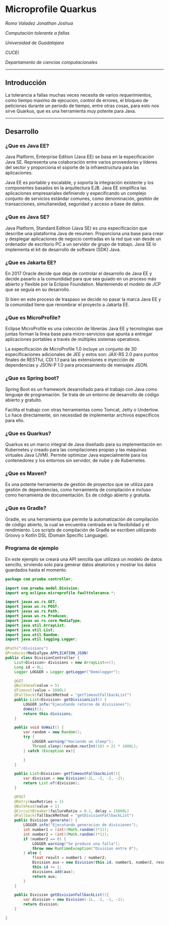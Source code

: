 # Microprofile Quarkus
_Romo Valadez Jonathan Joshua_

_Computación tolerante a fallas_

_Universidad de Guadalajara_

_CUCEI_

_Departamento de ciencias computacionales_

---

## Introducción
La tolerancia a fallas muchas veces necesita de varios requerimientos, como tiempo maximo de ejecucion, control de errores, el bloqueo de peticiones durante un periodo de tiempo, entre otras cosas, para esto nos sirve Quarkus, que es una herramienta muy potente para Java.

---

## Desarrollo

### ¿Que es Java EE?
Java Platform, Enterprise Edition (Java EE) se basa en la especificación Java SE. Representa una colaboración entre varios proveedores y líderes del sector y proporciona el soporte de la infraestructura para las aplicaciones.

Java EE es portable y escalable, y soporta la integración existente y los componentes basados en la arquitectura EJB. Java EE simplifica las aplicaciones empresariales definiendo y especificando un complejo conjunto de servicios estándar comunes, como denominación, gestión de transacciones, simultaneidad, seguridad y acceso a base de datos.

### ¿Que es Java SE?
Java Platform, Standard Edition (Java SE) es una especificación que describe una plataforma Java de resumen. Proporciona una base para crear y desplegar aplicaciones de negocio centradas en la red que van desde un ordenador de escritorio PC a un servidor de grupo de trabajo. Java SE lo implementa el kit de desarrollo de software (SDK) Java.

### ¿Que es Jakarta EE?
En 2017 Oracle decide que deja de controlar el desarrollo de Java EE y decide pasarlo a la comundidad para que sea guiado en un proceso más abierto y flexible por la Eclipse Foundation. Manteniendo el modelo de JCP que se seguía en su desarrollo.

Si bien en este proceso de traspaso se decide no pasar la marca Java EE y la comunidad tiene que renombrar el proyecto a Jakarta EE.

### ¿Que es MicroProfile?
Eclipse MicroProfile es una colección de librerías Java EE y tecnologías que juntas forman la línea base para micro-servicios que apunta a entregar aplicaciones portables a través de múltiples sistemas operativos.

La especificación de MicroProfile 1.0 incluye un conjunto de 30 especificaciones adicionales de JEE y estos son: JAX-RS 2.0 para puntos finales de RESTful, CDI 1.1 para las extensiones e inyección de dependencias y JSON-P 1.0 para procesamiento de mensajes JSON.

### ¿Que es Spring boot?
Spring Boot es un framework desarrollado para el trabajo con Java como lenguaje de programación. Se trata de un entorno de desarrollo de código abierto y gratuito.

Facilita el trabajo con otras herramientas como Tomcat, Jetty o Undertow. Lo hace directamente, sin necesidad de implementar archivos específicos para ello.

### ¿Que es Quarkus?
Quarkus es un marco integral de Java diseñado para su implementación en Kubernetes y creado para las compilaciones propias y las máquinas virtuales Java (JVM). Permite optimizar Java especialmente para los contenedores y los entornos sin servidor, de nube y de Kubernetes.

### ¿Que es Maven?
Es una potente herramienta de gestión de proyectos que se utiliza para gestión de dependencias, como herramienta de compilación e incluso como herramienta de documentación. Es de código abierto y gratuita.

### ¿Que es Gradle?
Gradle, es una herramienta que permite la automatización de compilación de código abierto, la cual se encuentra centrada en la flexibilidad y el rendimiento. Los scripts de compilación de Gradle se escriben utilizando Groovy o Kotlin DSL (Domain Specific Language).

### Programa de ejemplo
En este ejemplo se creará una API sencilla que utilizará un modelo de datos sencillo, sirviendo solo para generar datos aleatorios y mostrar los datos guardados hasta el momento.

~~~java
package com.prueba.controller;

import com.prueba.model.Division;
import org.eclipse.microprofile.faulttolerance.*;

import javax.ws.rs.GET;
import javax.ws.rs.POST;
import javax.ws.rs.Path;
import javax.ws.rs.Produces;
import javax.ws.rs.core.MediaType;
import java.util.ArrayList;
import java.util.List;
import java.util.Random;
import java.util.logging.Logger;

@Path("/divisions")
@Produces(MediaType.APPLICATION_JSON)
public class DivisionController {
    List<Division> divisions = new ArrayList<>();
    Long id = 0L;
    Logger LOGGER = Logger.getLogger("Demologger");

    @GET
    @Bulkhead(value = 5)
    @Timeout(value = 5000L)
    @Fallback(fallbackMethod = "getTimeoutFallbackList")
    public List<Division> getDivisionList() {
        LOGGER.info("Ejecutando retorno de divisiones");
        doWait();
        return this.divisions;
    }

    public void doWait() {
        var random = new Random();
        try {
            LOGGER.warning("Haciendo un sleep");
            Thread.sleep((random.nextInt(10) + 2) * 1000L);
        } catch (Exception ex){

        }
    }

    public List<Division> getTimeoutFallbackList(){
        var division = new Division(-2L, -2, -2, -2);
        return List.of(division);
    }

    @POST
    @Retry(maxRetries = 3)
    @Bulkhead(value = 1)
    @CircuitBreaker(failureRatio = 0.1, delay = 15000L)
    @Fallback(fallbackMethod = "getDivisionFallbackList")
    public Division generate() {
        LOGGER.info("Ejecutando generacion de divisiones");
        int number1 = (int)(Math.random()*11);
        int number2 = (int)(Math.random()*11);
        if (number2 == 0) {
            LOGGER.warning("Se produce una falla");
            throw new RuntimeException("Division entre 0");
        } else {
            float result = number1 / number2;
            Division aux = new Division(this.id, number1, number2, result);
            this.id += 1;
            divisions.add(aux);
            return aux;
        }
    }

    public Division getDivisionFallbackList(){
        var division = new Division(-1L, -1, -1, -1);
        return division;
    }

}
~~~
